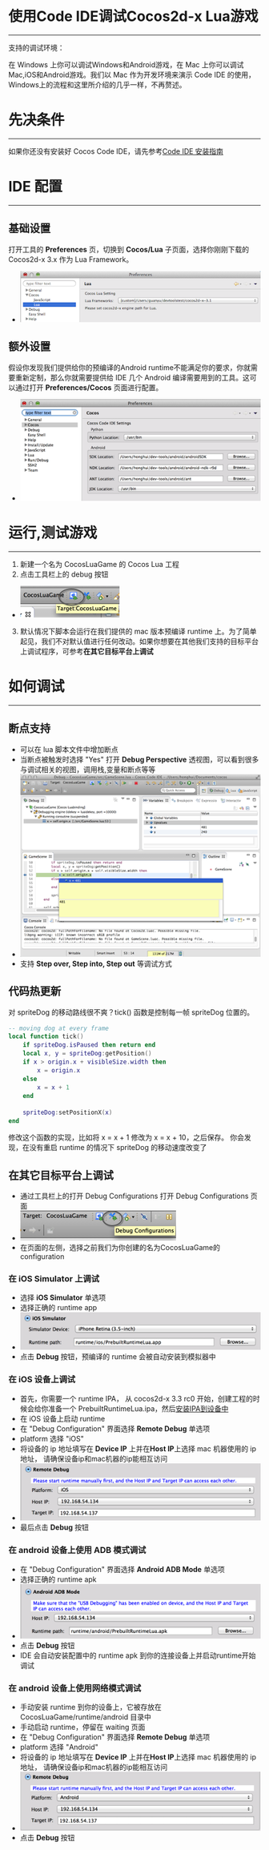 使用Code IDE调试Cocos2d-x Lua游戏
===
---
支持的调试环境：

在 Windows 上你可以调试Windows和Android游戏，在 Mac 上你可以调试Mac,iOS和Android游戏。我们以 Mac 作为开发环境来演示 Code IDE 的使用，Windows上的流程和这里所介绍的几乎一样，不再赘述。

先决条件
===
---
如果你还没有安装好 Cocos Code IDE，请先参考[Code IDE 安装指南](../../../install-zh.md)

IDE 配置
===
---
## 基础设置
打开工具的 **Preferences** 页，切换到 **Cocos/Lua** 子页面，选择你刚刚下载的 Cocos2d-x 3.x 作为 Lua Framework。

+ ![](./res/lua_cocos_preferences.png)

## 额外设置
假设你发现我们提供给你的预编译的Android runtime不能满足你的要求，你就需要重新定制，那么你就需要提供给 IDE 几个 Android 编译需要用到的工具。这可以通过打开 **Preferences/Cocos** 页面进行配置。

+ ![](./res/cocos_preferences.png)

运行,测试游戏
===
---
1. 新建一个名为 CocosLuaGame 的 Cocos Lua 工程
2. 点击工具栏上的 debug 按钮
+ ![](./res/lua_debug_button.png)
3. 默认情况下脚本会运行在我们提供的 mac 版本预编译 runtime 上。为了简单起见，我们不对默认值进行任何改动。如果你想要在其他我们支持的目标平台上调试程序，可参考**在其它目标平台上调试**

如何调试
===
---
## 断点支持
+ 可以在 lua 脚本文件中增加断点
+ 当断点被触发时选择 "Yes" 打开 **Debug Perspective** 透视图，可以看到很多与调试相关的视图，调用栈,变量和断点等等
+ ![](./res/lua_breakpoint.png)
+ 支持 **Step over, Step into, Step out** 等调试方式

## 代码热更新
对 spriteDog 的移动路线很不爽？tick() 函数是控制每一帧 spriteDog 位置的。

```lua
-- moving dog at every frame
local function tick()
    if spriteDog.isPaused then return end
    local x, y = spriteDog:getPosition()
    if x > origin.x + visibleSize.width then
        x = origin.x
    else
        x = x + 1
    end

    spriteDog:setPositionX(x)
end    
```
修改这个函数的实现，比如将 x = x + 1 修改为 x = x + 10，之后保存。
你会发现，在没有重启 runtime 的情况下 spriteDog 的移动速度改变了

## 在其它目标平台上调试
+ 通过工具栏上的打开 Debug Configurations 打开 Debug Configurations 页面
+ ![](./res/lua_config_button.png)
+ 在页面的左侧，选择之前我们为你创建的名为CocosLuaGame的configuration

### 在 iOS Simulator 上调试
+ 选择 **iOS Simulator** 单选项
+ 选择正确的 runtime app
+ ![](./res/lua_ios_sim_debug_config.png)
+  点击 **Debug** 按钮，预编译的 runtime 会被自动安装到模拟器中

### 在 iOS 设备上调试
+ 首先，你需要一个 runtime IPA， 从 cocos2d-x 3.3 rc0 开始，创建工程的时候会给你准备一个 PrebuiltRuntimeLua.ipa，然后[安装IPA到设备中][How To Install IPA]
+ 在 iOS 设备上启动 runtime
+ 在 "Debug Configuration" 界面选择 **Remote Debug** 单选项
+ platform 选择 "iOS"
+ 将设备的 ip 地址填写在 **Device IP** 上并在**Host IP**上选择 mac 机器使用的 ip 地址， 请确保设备ip和mac机器的ip能相互访问
+ ![](./res/lua_remote_ios_debug.png)
+ 最后点击 **Debug** 按钮 

### 在 android 设备上使用 ADB 模式调试 
+ 在 "Debug Configuration" 界面选择 **Android ADB Mode** 单选项
+ 选择正确的 runtime apk
+ ![](./res/lua_android_debug_config_adb.png)
+ 点击 **Debug** 按钮
+ IDE 会自动安装配置中的 runtime apk 到你的连接设备上并启动runtime开始调试

### 在 android 设备上使用网络模式调试
+ 手动安装 runtime 到你的设备上，它被存放在 CocosLuaGame/runtime/android 目录中
+ 手动启动 runtime，停留在 waiting 页面
+ 在 "Debug Configuration" 界面选择 **Remote Debug** 单选项
+ platform 选择 "Android"
+ 将设备的 ip 地址填写在 **Device IP** 上并在**Host IP**上选择 mac 机器使用的 ip 地址， 请确保设备ip和mac机器的ip能相互访问
+ ![](./res/lua_remote_android_debug.png)
+ 点击 **Debug** 按钮

[How To Install IPA]:http://www.solutionanalysts.com/blog/how-install-ipa-file-iphone-ipod-ipad-using-itunes-mac-windows